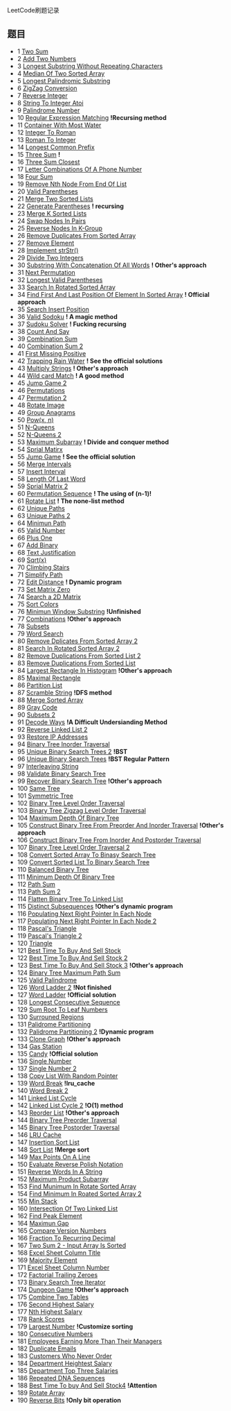 LeetCode刷题记录

## 题目

- 1 [Two Sum](https://github.com/Chunar5354/some_notes/blob/master/leetcode/problems/TwoSum.md)
- 2 [Add Two Numbers](https://github.com/Chunar5354/some_notes/blob/master/leetcode/problems/AddTwoNumbers.md)
- 3 [Longest Substring Without Repeating Characters](https://github.com/Chunar5354/some_notes/blob/master/leetcode/problems/LongestSubstringWithoutRepeatingCharacters.md)
- 4 [Median Of Two Sorted Array](https://github.com/Chunar5354/some_notes/blob/master/leetcode/problems/MedianOfTwoSortedArrays.md)
- 5 [Longest Palindromic Substring](https://github.com/Chunar5354/some_notes/blob/master/leetcode/problems/LongestPalindromicSubstring.md)
- 6 [ZigZag Conversion](https://github.com/Chunar5354/some_notes/blob/master/leetcode/problems/ZigZagConversion.md)
- 7 [Reverse Integer](https://github.com/Chunar5354/some_notes/blob/master/leetcode/problems/ReverseInteger.md)
- 8 [String To Integer Atoi](https://github.com/Chunar5354/some_notes/blob/master/leetcode/problems/StringToIntegerAtoi.md)
- 9 [Palindrome Number](https://github.com/Chunar5354/some_notes/blob/master/leetcode/problems/PalindromeNumber.md)
- 10 [Regular Expression Matching](https://github.com/Chunar5354/some_notes/blob/master/leetcode/problems/RegularExpressionMatching.md) **!Recursing method**
- 11 [Container With Most Water](https://github.com/Chunar5354/some_notes/blob/master/leetcode/problems/ContainerWithMostWater.md)
- 12 [Integer To Roman](https://github.com/Chunar5354/some_notes/blob/master/leetcode/problems/IntegerToRoman.md)
- 13 [Roman To Integer](https://github.com/Chunar5354/some_notes/blob/master/leetcode/problems/RomanToInteger.md)
- 14 [Longest Common Prefix](https://github.com/Chunar5354/some_notes/blob/master/leetcode/problems/LongestCommonPrefix.md)
- 15 [Three Sum](https://github.com/Chunar5354/some_notes/blob/master/leetcode/problems/ThreeSum.md) **!**
- 16 [Three Sum Closest](https://github.com/Chunar5354/some_notes/blob/master/leetcode/problems/ThreeSumClosest.md)
- 17 [Letter Combinations Of A Phone Number](https://github.com/Chunar5354/some_notes/blob/master/leetcode/problems/LetterCombinationsOfAPhoneNumber.md)
- 18 [Four Sum](https://github.com/Chunar5354/some_notes/blob/master/leetcode/problems/FourSum.md)
- 19 [Remove Nth Node From End Of List](https://github.com/Chunar5354/some_notes/blob/master/leetcode/problems/RemoveNthNodeFromEndOfList.md)
- 20 [Valid Parentheses](https://github.com/Chunar5354/some_notes/blob/master/leetcode/problems/ValidParentheses.md)
- 21 [Merge Two Sorted Lists](https://github.com/Chunar5354/some_notes/blob/master/leetcode/problems/MergeTwoSortedLists.md)
- 22 [Generate Parentheses](https://github.com/Chunar5354/some_notes/blob/master/leetcode/problems/GenerateParentheses.md)  **! recursing**
- 23 [Merge K Sorted Lists](https://github.com/Chunar5354/some_notes/blob/master/leetcode/problems/MergeKSortedLists.md)
- 24 [Swap Nodes In Pairs](https://github.com/Chunar5354/some_notes/blob/master/leetcode/problems/SwapNodesInPairs.md)
- 25 [Reverse Nodes In K-Group](https://github.com/Chunar5354/some_notes/blob/master/leetcode/problems/ReverseNodesInK-Group.md)
- 26 [Remove Duplicates From Sorted Array](https://github.com/Chunar5354/some_notes/blob/master/leetcode/problems/RemoveDuplicatesFromSortedArray.md)
- 27 [Remove Element](https://github.com/Chunar5354/some_notes/blob/master/leetcode/problems/RemoveElement.md)
- 28 [Implement strStr()](https://github.com/Chunar5354/some_notes/blob/master/leetcode/problems/ImplementStr.md)
- 29 [Divide Two Integers](https://github.com/Chunar5354/some_notes/blob/master/leetcode/problems/DivideTwoIntegers.md)
- 30 [Substring With Concatenation Of All Words](https://github.com/Chunar5354/some_notes/blob/master/leetcode/problems/SubstringWithConcatenationOfAllWords.md)  **! Other's approach**
- 31 [Next Permutation](https://github.com/Chunar5354/some_notes/blob/master/leetcode/problems/NextPermutation.md)
- 32 [Longest Valid Parentheses](https://github.com/Chunar5354/some_notes/blob/master/leetcode/problems/LongestValidParentheses.md)
- 33 [Search In Rotated Sorted Array](https://github.com/Chunar5354/some_notes/blob/master/leetcode/problems/SearchInRotatedSortedArray.md)
- 34 [Find First And Last Position Of Element In Sorted Array](https://github.com/Chunar5354/some_notes/blob/master/leetcode/problems/FindFirstAndLastPositionOfElementInSortedArray.md)  **! Official approach**
- 35 [Search Insert Position](https://github.com/Chunar5354/some_notes/blob/master/leetcode/problems/SearchInsertPosition.md)
- 36 [Valid Sodoku](https://github.com/Chunar5354/some_notes/blob/master/leetcode/problems/ValidSodoku.md)  **! A magic method**
- 37 [Sudoku Solver](https://github.com/Chunar5354/some_notes/blob/master/leetcode/problems/SudokuSolver.md)  **! Fucking recursing**
- 38 [Count And Say](https://github.com/Chunar5354/some_notes/blob/master/leetcode/problems/CountAndSay.md)
- 39 [Combination Sum](https://github.com/Chunar5354/some_notes/blob/master/leetcode/problems/CombinationSum.md)
- 40 [Combination Sum 2](https://github.com/Chunar5354/some_notes/blob/master/leetcode/problems/CombinationSum2.md)
- 41 [First Missing Positive](https://github.com/Chunar5354/some_notes/blob/master/leetcode/problems/FirstMissingPositive.md)
- 42 [Trapping Rain Water](https://github.com/Chunar5354/some_notes/blob/master/leetcode/problems/TrappingRainWater.md)  **! See the official solutions**
- 43 [Multiply Strings](https://github.com/Chunar5354/some_notes/blob/master/leetcode/problems/MultiplyStrings.md) **! Other's approach**
- 44 [Wild card Match](https://github.com/Chunar5354/some_notes/blob/master/leetcode/problems/WildcardMatch.md)  **! A good method**
- 45 [Jump Game 2](https://github.com/Chunar5354/some_notes/blob/master/leetcode/problems/JumpGame2.md)
- 46 [Permutations](https://github.com/Chunar5354/some_notes/blob/master/leetcode/problems/Permutations.md)
- 47 [Permutation 2](https://github.com/Chunar5354/some_notes/blob/master/leetcode/problems/Permutation2.md)
- 48 [Rotate Image](https://github.com/Chunar5354/some_notes/blob/master/leetcode/problems/RotateImage.md)
- 49 [Group Anagrams](https://github.com/Chunar5354/some_notes/blob/master/leetcode/problems/GroupAnagrams.md)
- 50 [Pow(x, n)](https://github.com/Chunar5354/some_notes/blob/master/leetcode/problems/Pow-x-n.md)
- 51 [N-Queens](https://github.com/Chunar5354/some_notes/blob/master/leetcode/problems/NQueens.md)
- 52 [N-Queens 2](https://github.com/Chunar5354/some_notes/blob/master/leetcode/problems/NQueens2.md)
- 53 [Maximum Subarray](https://github.com/Chunar5354/some_notes/blob/master/leetcode/problems/MaximumSubarray.md)  **! Divide and conquer method**
- 54 [Sprial Matirx](https://github.com/Chunar5354/some_notes/blob/master/leetcode/problems/SprialMatirx.md)
- 55 [Jump Game](https://github.com/Chunar5354/some_notes/blob/master/leetcode/problems/JumpGame.md)   **! See the official solution**
- 56 [Merge Intervals](https://github.com/Chunar5354/some_notes/blob/master/leetcode/problems/MergeIntervals.md)
- 57 [Insert Interval](https://github.com/Chunar5354/some_notes/blob/master/leetcode/problems/InsertInterval.md) 
- 58 [Length Of Last Word](https://github.com/Chunar5354/some_notes/blob/master/leetcode/problems/LengthOfLastWord.md)
- 59 [Sprial Matrix 2](https://github.com/Chunar5354/some_notes/blob/master/leetcode/problems/SprialMatrix2.md)
- 60 [Permutation Sequence](https://github.com/Chunar5354/some_notes/blob/master/leetcode/problems/PermutationSequence.md)   **! The using of (n-1)!**
- 61 [Rotate List](https://github.com/Chunar5354/some_notes/blob/master/leetcode/problems/RotateList.md)   **! The none-list method**
- 62 [Unique Paths](https://github.com/Chunar5354/some_notes/blob/master/leetcode/problems/UniquePaths.md)
- 63 [Unique Paths 2](https://github.com/Chunar5354/some_notes/blob/master/leetcode/problems/UniquePaths2.md)
- 64 [Minimun Path](https://github.com/Chunar5354/some_notes/blob/master/leetcode/problems/MinimunPath.md)
- 65 [Valid Number](https://github.com/Chunar5354/some_notes/blob/master/leetcode/problems/ValidNumber.md)
- 66 [Plus One](https://github.com/Chunar5354/some_notes/blob/master/leetcode/problems/PlusOne.md)
- 67 [Add Binary](https://github.com/Chunar5354/some_notes/blob/master/leetcode/problems/AddBinary.md)
- 68 [Text Justification](https://github.com/Chunar5354/some_notes/blob/master/leetcode/problems/TextJustification.md)
- 69 [Sqrt(x)](https://github.com/Chunar5354/some_notes/blob/master/leetcode/problems/Sqrt-x.md)
- 70 [Climbing Stairs](https://github.com/Chunar5354/some_notes/blob/master/leetcode/problems/ClimbingStairs.md)
- 71 [Simplify Path](https://github.com/Chunar5354/some_notes/blob/master/leetcode/problems/SimplifyPath.md)
- 72 [Edit Distance](https://github.com/Chunar5354/some_notes/blob/master/leetcode/problems/EditDistance.md)   **! Dynamic program**
- 73 [Set Matrix Zero](https://github.com/Chunar5354/some_notes/blob/master/leetcode/problems/SetMatrixZero.md)
- 74 [Search a 2D Matrix](https://github.com/Chunar5354/some_notes/blob/master/leetcode/problems/SearchA2DMatrix.md)
- 75 [Sort Colors](https://github.com/Chunar5354/some_notes/blob/master/leetcode/problems/SortColors.md)
- 76 [Minimun Window Substring](https://github.com/Chunar5354/some_notes/blob/master/leetcode/problems/MinimunWindowSubstring.md)      **!Unfinished**
- 77 [Combinations](https://github.com/Chunar5354/some_notes/blob/master/leetcode/problems/Combinations.md)    **!Other's approach**
- 78 [Subsets](https://github.com/Chunar5354/some_notes/blob/master/leetcode/problems/Subsets.md)
- 79 [Word Search](https://github.com/Chunar5354/some_notes/blob/master/leetcode/problems/WordSearch.md)
- 80 [Remove Dplicates From Sorted Array 2](https://github.com/Chunar5354/some_notes/blob/master/leetcode/problems/RemoveDuplicatesFromSortedArray2.md)
- 81 [Search In Rotated Sorted Array 2](https://github.com/Chunar5354/some_notes/blob/master/leetcode/problems/SearchInRotatedSortedArray2.md)
- 82 [Remove Duplications From Sorted List 2](https://github.com/Chunar5354/some_notes/blob/master/leetcode/problems/RemoveDuplicationsFromSortedList2.md)
- 83 [Remove Duplications From Sorted List](https://github.com/Chunar5354/some_notes/blob/master/leetcode/problems/RemoveDuplicationsFromSortedList.md)
- 84 [Largest Rectangle In Histogram](https://github.com/Chunar5354/some_notes/blob/master/leetcode/problems/LargestRectangleInHistogram.md)    **!Other's approach**
- 85 [Maximal Rectangle](https://github.com/Chunar5354/some_notes/blob/master/leetcode/problems/MaximalRectangle.md)
- 86 [Partition List](https://github.com/Chunar5354/some_notes/blob/master/leetcode/problems/PartitionList.md)
- 87 [Scramble String](https://github.com/Chunar5354/some_notes/blob/master/leetcode/problems/ScrambleString.md)   **!DFS method**
- 88 [Merge Sorted Array](https://github.com/Chunar5354/some_notes/blob/master/leetcode/problems/MergeSortedArray.md)
- 89 [Gray Code](https://github.com/Chunar5354/some_notes/blob/master/leetcode/problems/GrayCode.md)
- 90 [Subsets 2](https://github.com/Chunar5354/some_notes/blob/master/leetcode/problems/Subsets2.md)
- 91 [Decode Ways](https://github.com/Chunar5354/some_notes/blob/master/leetcode/problems/DecodeWays.md)  **!A Difficult Undersianding Method**
- 92 [Reverse Linked List 2](https://github.com/Chunar5354/some_notes/blob/master/leetcode/problems/ReverseLinkedList2.md)
- 93 [Restore IP Addresses](https://github.com/Chunar5354/some_notes/blob/master/leetcode/problems/RestoreIPAddresses.md)
- 94 [Binary Tree Inorder Traversal](https://github.com/Chunar5354/some_notes/blob/master/leetcode/problems/BinaryTreeInorderTraversal.md)
- 95 [Unique Binary Search Trees 2](https://github.com/Chunar5354/some_notes/blob/master/leetcode/problems/UniqueBinarySearchTrees2.md)  **!BST**
- 96 [Unique Binary Search Trees](https://github.com/Chunar5354/some_notes/blob/master/leetcode/problems/UniqueBinarySearchTrees.md)  **!BST Regular Pattern**
- 97 [Interleaving String](https://github.com/Chunar5354/some_notes/blob/master/leetcode/problems/InterleavingString.md)
- 98 [Validate Binary Search Tree](https://github.com/Chunar5354/some_notes/blob/master/leetcode/problems/ValidateBinarySearchTree.md)
- 99 [Recover Binary Search Tree](https://github.com/Chunar5354/some_notes/blob/master/leetcode/problems/RecoverBinarySearchTree.md)  **!Other's approach**
- 100 [Same Tree](https://github.com/Chunar5354/some_notes/blob/master/leetcode/problems/SameTree.md)
- 101 [Symmetric Tree](https://github.com/Chunar5354/some_notes/blob/master/leetcode/problems/SymmetricTree.md)
- 102 [Binary Tree Level Order Traversal](https://github.com/Chunar5354/some_notes/blob/master/leetcode/problems/BinaryTreeLevelOrderTraversal.md)
- 103 [Binary Tree Zigzag Level Order Traversal](https://github.com/Chunar5354/some_notes/blob/master/leetcode/problems/BinaryTreeZigzagLevelOrderTraversal.md)
- 104 [Maximum Depth Of Binary Tree](https://github.com/Chunar5354/some_notes/blob/master/leetcode/problems/MaximumDepthOfBinaryTree.md)
- 105 [Construct Binary Tree From Preorder And Inorder Traversal](https://github.com/Chunar5354/some_notes/blob/master/leetcode/problems/ConstructBinaryTreeFromPreorderAndInorderTraversal.md)   **!Other's approach**
- 106 [Construct Binary Tree From Inorder And Postorder Traversal](https://github.com/Chunar5354/some_notes/blob/master/leetcode/problems/ConstructBinaryTreeFromInorderAndPostorderTraversal.md)
- 107 [Binary Tree Level Order Traversal 2](https://github.com/Chunar5354/some_notes/blob/master/leetcode/problems/BinaryTreeLevelOrderTraversal2.md)
- 108 [Convert Sorted Array To Binasy Search Tree](https://github.com/Chunar5354/some_notes/blob/master/leetcode/problems/ConvertSortedArrayToBinasySearchTree.md)
- 109 [Convert Sorted List To Binary Search Tree](https://github.com/Chunar5354/some_notes/blob/master/leetcode/problems/ConvertSortedListToBinarySearchTree.md)
- 110 [Balanced Binary Tree](https://github.com/Chunar5354/some_notes/blob/master/leetcode/problems/BalancedBinaryTree.md)
- 111 [Minimum Depth Of Binary Tree](https://github.com/Chunar5354/some_notes/blob/master/leetcode/problems/MinimumDepthOfBinaryTree.md)
- 112 [Path Sum](https://github.com/Chunar5354/some_notes/blob/master/leetcode/problems/PathSum.md)
- 113 [Path Sum 2](https://github.com/Chunar5354/some_notes/blob/master/leetcode/problems/PathSum2.md)
- 114 [Flatten Binary Tree To Linked List](https://github.com/Chunar5354/some_notes/blob/master/leetcode/problems/FlattenBinaryTreeToLinkedList.md)
- 115 [Distinct Subsequences](https://github.com/Chunar5354/some_notes/blob/master/leetcode/problems/DistinctSubsequences.md)   **!Other's dynamic program**
- 116 [Populating Next Right Pointer In Each Node](https://github.com/Chunar5354/some_notes/blob/master/leetcode/problems/PopulatingNextRightPointerInEachNode.md)
- 117 [Populating Next Right Pointer In Each Node 2](https://github.com/Chunar5354/some_notes/blob/master/leetcode/problems/PopulatingNextRightPointerInEachNode2.md)
- 118 [Pascal's Triangle](https://github.com/Chunar5354/some_notes/blob/master/leetcode/problems/Pascal'sTriangle.md)
- 119 [Pascal's Triangle 2](https://github.com/Chunar5354/some_notes/blob/master/leetcode/problems/Pascal'sTriangle2.md)
- 120 [Triangle](https://github.com/Chunar5354/some_notes/blob/master/leetcode/problems/Triangle.md)
- 121 [Best Time To Buy And Sell Stock](https://github.com/Chunar5354/some_notes/blob/master/leetcode/problems/BestTimeToBuyAndSellStock.md)
- 122 [Best Time To Buy And Sell Stock 2](https://github.com/Chunar5354/some_notes/blob/master/leetcode/problems/BestTimeToBuyAndSellStock2.md)
- 123 [Best Time To Buy And Sell Stock 3](https://github.com/Chunar5354/some_notes/blob/master/leetcode/problems/BestTimeToBuyAndSellStock3.md)  **!Other's approach**
- 124 [Binary Tree Maximum Path Sum](https://github.com/Chunar5354/some_notes/blob/master/leetcode/problems/BinaryTreeMaximumPathSum.md)
- 125 [Valid Palindrome](https://github.com/Chunar5354/some_notes/blob/master/leetcode/problems/ValidPalindrome.md)
- 126 [Word Ladder 2](https://github.com/Chunar5354/some_notes/blob/master/leetcode/problems/WordLadder2.md)   **!Not finished**
- 127 [Word Ladder](https://github.com/Chunar5354/some_notes/blob/master/leetcode/problems/WordLadder.md)  **!Official solution**
- 128 [Longest Consecutive Sequence](https://github.com/Chunar5354/some_notes/blob/master/leetcode/problems/LongestConsecutiveSequence.md)
- 129 [Sum Root To Leaf Numbers](https://github.com/Chunar5354/some_notes/blob/master/leetcode/problems/SumRootToLeafNumbers.md)
- 130 [Surrouned Regions](https://github.com/Chunar5354/some_notes/blob/master/leetcode/problems/SurrounedRegions.md)
- 131 [Palidrome Partitioning](https://github.com/Chunar5354/some_notes/blob/master/leetcode/problems/PalidromePartitioning.md)
- 132 [Palidrome Partitioning 2](https://github.com/Chunar5354/some_notes/blob/master/leetcode/problems/PalidromePartitioning2.md)  **!Dynamic program**
- 133 [Clone Graph](https://github.com/Chunar5354/some_notes/blob/master/leetcode/problems/CloneGraph.md)  **!Other's approach**
- 134 [Gas Station](https://github.com/Chunar5354/some_notes/blob/master/leetcode/problems/GasStation.md)
- 135 [Candy](https://github.com/Chunar5354/some_notes/blob/master/leetcode/problems/Candy.md)  **!Official solution**
- 136 [Single Number](https://github.com/Chunar5354/some_notes/blob/master/leetcode/problems/SingleNumber.md)
- 137 [Single Number 2](https://github.com/Chunar5354/some_notes/blob/master/leetcode/problems/SingleNumber2.md)
- 138 [Copy List With Random Pointer](https://github.com/Chunar5354/some_notes/blob/master/leetcode/problems/CopyListWithRandomPointer.md)
- 139 [Word Break](https://github.com/Chunar5354/some_notes/blob/master/leetcode/problems/WordBreak.md)  **!lru_cache**
- 140 [Word Break 2](https://github.com/Chunar5354/some_notes/blob/master/leetcode/problems/WordBreak2.md)
- 141 [Linked List Cycle](https://github.com/Chunar5354/some_notes/blob/master/leetcode/problems/LinkedListCycle.md)
- 142 [Linked List Cycle 2](https://github.com/Chunar5354/some_notes/blob/master/leetcode/problems/LinkedListCycle2.md)  **!O(1) method**
- 143 [Reorder List](https://github.com/Chunar5354/some_notes/blob/master/leetcode/problems/ReorderList.md)  **!Other's approach**
- 144 [Binary Tree Preorder Traversal](https://github.com/Chunar5354/some_notes/blob/master/leetcode/problems/BinaryTreePreorderTraversal.md)
- 145 [Binary Tree Postorder Traversal](https://github.com/Chunar5354/some_notes/blob/master/leetcode/problems/BinaryTreePostorderTraversal.md)
- 146 [LRU Cache](https://github.com/Chunar5354/some_notes/blob/master/leetcode/problems/LRUCache.md)
- 147 [Insertion Sort List](https://github.com/Chunar5354/some_notes/blob/master/leetcode/problems/InsertionSortList.md)
- 148 [Sort List](https://github.com/Chunar5354/some_notes/blob/master/leetcode/problems/SortList.md)  **!Merge sort**
- 149 [Max Points On A Line](https://github.com/Chunar5354/some_notes/blob/master/leetcode/problems/MaxPointsOnALine.md)
- 150 [Evaluate Reverse Polish Notation](https://github.com/Chunar5354/some_notes/blob/master/leetcode/problems/EvaluateReversePolishNotation.md)
- 151 [Reverse Words In A String](https://github.com/Chunar5354/some_notes/blob/master/leetcode/problems/ReverseWordsInAString.md)
- 152 [Maximum Product Subarray](https://github.com/Chunar5354/some_notes/blob/master/leetcode/problems/MaximumProductSubarray.md)
- 153 [Find Munimum In Rotate Sorted Array](https://github.com/Chunar5354/some_notes/blob/master/leetcode/problems/FindMunimumInRotateSortedArray.md)
- 154 [Find Minimum In Roated Sorted Array 2](https://github.com/Chunar5354/some_notes/blob/master/leetcode/problems/FindMinimumInRoatedSortedArray2.md)
- 155 [Min Stack](https://github.com/Chunar5354/some_notes/blob/master/leetcode/problems/MinStack.md)
- 160 [Intersection Of Two Linked List](https://github.com/Chunar5354/some_notes/blob/master/leetcode/problems/IntersectionOfTwoLinkedList.md)
- 162 [Find Peak Element](https://github.com/Chunar5354/some_notes/blob/master/leetcode/problems/FindPeakElement.md)
- 164 [Maximun Gap](https://github.com/Chunar5354/some_notes/blob/master/leetcode/problems/MaximunGap.md)
- 165 [Compare Version Numbers](https://github.com/Chunar5354/some_notes/blob/master/leetcode/problems/CompareVersionNumbers.md)
- 166 [Fraction To Recurring Decimal](https://github.com/Chunar5354/some_notes/blob/master/leetcode/problems/FractionToRecurringDecimal.md)
- 167 [Two Sum 2 - Input Array Is Sorted](https://github.com/Chunar5354/some_notes/blob/master/leetcode/problems/TwoSum2-InputArrayIsSorted.md)
- 168 [Excel Sheet Column Title](https://github.com/Chunar5354/some_notes/blob/master/leetcode/problems/ExcelSheetColumnTitle.md)
- 169 [Majority Element](https://github.com/Chunar5354/some_notes/blob/master/leetcode/problems/MajorityElement.md)
- 171 [Excel Sheet Column Number](https://github.com/Chunar5354/some_notes/blob/master/leetcode/problems/ExcelSheetColumnNumber.md)
- 172 [Factorial Trailing Zeroes](https://github.com/Chunar5354/some_notes/blob/master/leetcode/problems/FactorialTrailingZeroes.md)
- 173 [Binary Search Tree Iterator](https://github.com/Chunar5354/some_notes/blob/master/leetcode/problems/BinarySearchTreeIterator.md)
- 174 [Dungeon Game](https://github.com/Chunar5354/some_notes/blob/master/leetcode/problems/DungeonGame.md) **!Other's approach**
- 175 [Combine Two Tables](https://github.com/Chunar5354/some_notes/blob/master/leetcode/problems/CombineTwoTables.md)
- 176 [Second Highest Salary](https://github.com/Chunar5354/some_notes/blob/master/leetcode/problems/SecondHighestSalary.md)
- 177 [Nth Highest Salary](https://github.com/Chunar5354/some_notes/blob/master/leetcode/problems/NthHighestSalary.md)
- 178 [Rank Scores](https://github.com/Chunar5354/some_notes/blob/master/leetcode/problems/RankScores.md)
- 179 [Largest Number](https://github.com/Chunar5354/some_notes/blob/master/leetcode/problems/LargestNumber.md)  **!Customize sorting**
- 180 [Consecutive Numbers](https://github.com/Chunar5354/some_notes/blob/master/leetcode/problems/ConsecutiveNumbers.md)
- 181 [Employees Earning More Than Their Managers](https://github.com/Chunar5354/some_notes/blob/master/leetcode/problems/EmployeesEarningMoreThanTheirManagers.md)
- 182 [Duplicate Emails](https://github.com/Chunar5354/some_notes/blob/master/leetcode/problems/DuplicateEmails.md)
- 183 [Customers Who Never Order](https://github.com/Chunar5354/some_notes/blob/master/leetcode/problems/CustomersWhoNeverOrder.md)
- 184 [Department Heightest Salary](https://github.com/Chunar5354/some_notes/blob/master/leetcode/problems/DepartmentHeightestSalary.md)
- 185 [Department Top Three Salaries](https://github.com/Chunar5354/some_notes/blob/master/leetcode/problems/DepartmentTopThreeSalaries.md)
- 186 [Repeated DNA Sequences](https://github.com/Chunar5354/some_notes/blob/master/leetcode/problems/RepeatedDNASequences.md)
- 188 [Best Time To buy And Sell Stock4](https://github.com/Chunar5354/some_notes/blob/master/leetcode/problems/BestTimeTobuyAndSellStock4.md)  **!Attention**
- 189 [Rotate Array](https://github.com/Chunar5354/some_notes/blob/master/leetcode/problems/RotateArray.md)
- 190 [Reverse Bits](https://github.com/Chunar5354/some_notes/blob/master/leetcode/problems/ReverseBits.md)   **!Only bit operation**
